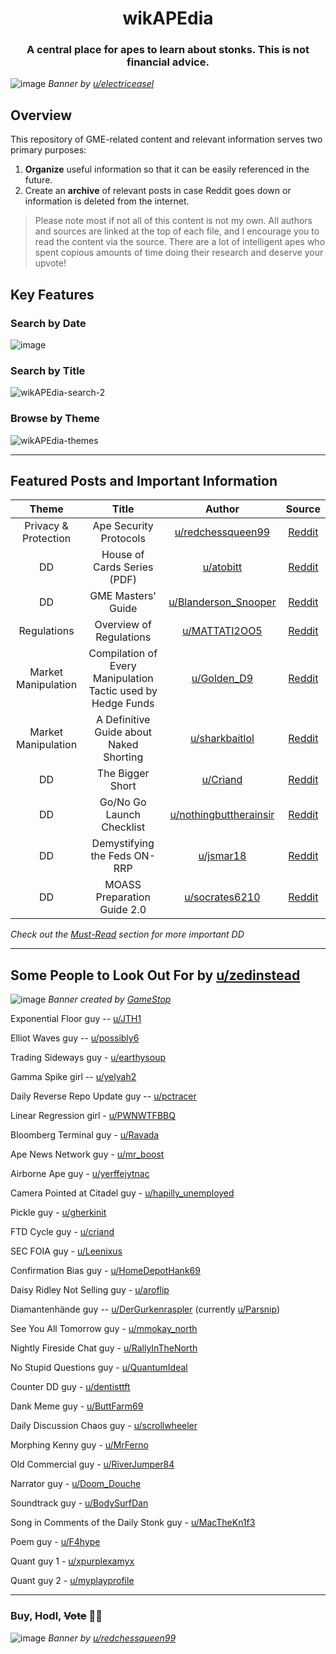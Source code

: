 <h1 align="center"> wikAPEdia </h1>

<h3 align="center">
    A central place for apes to learn about stonks. This is not financial advice.
</h3>

![image](https://user-images.githubusercontent.com/82035192/123546870-7b2cd280-d72c-11eb-8ccc-9915a2f974a3.png)
_Banner by [u/electriceasel](https://www.reddit.com/user/electriceasel/)_



## Overview 
This repository of GME-related content and relevant information serves two primary purposes:
1. **Organize** useful information so that it can be easily referenced in the future. 
2. Create an **archive** of relevant posts in case Reddit goes down or information is deleted from the internet. 

> Please note most if not all of this content is not my own. All authors and sources are linked at the top of each file, and I encourage you to read the content via the source. There are a lot of intelligent apes who spent copious amounts of time doing their research and deserve your upvote!

## Key Features
### Search by Date 
![image](https://user-images.githubusercontent.com/82035192/122644367-d7677500-d0e2-11eb-9cd7-a1443b36a33b.png) 

### Search by Title
![wikAPEdia-search-2](https://user-images.githubusercontent.com/82035192/122644436-1e556a80-d0e3-11eb-9cbe-0ecfacc14b09.png)

### Browse by Theme
![wikAPEdia-themes](https://user-images.githubusercontent.com/82035192/122644608-06321b00-d0e4-11eb-80b6-2a90a7019d64.png)

---

## Featured Posts and Important Information
| Theme | Title      |  Author  | Source |
| :-------------: | :-------------: |:-------------:| :-------------:|
| Privacy & Protection | Ape Security Protocols |  [u/redchessqueen99](https://www.reddit.com/user/redchessqueen99/) | [Reddit](https://www.reddit.com/r/Superstonk/comments/nsgv3d/ape_security_protocols/) |
| DD | House of Cards Series (PDF) | [u/atobitt](https://www.reddit.com/user/atobitt/) | [Reddit](https://www.reddit.com/r/Superstonk/comments/nm83eb/a_house_of_cards_parts_i_ii_iii_in_pdf/) |
| DD | GME Masters' Guide | [u/Blanderson_Snooper](https://www.reddit.com/user/Blanderson_Snooper/) | [Reddit](https://www.reddit.com/r/Superstonk/comments/njwv6n/the_gme_masters_guide_a_dd_campaign_for_apes/) |
| Regulations | Overview of Regulations | [u/MATTATI2OO5](https://www.reddit.com/user/MATTATI2OO5/) | [Reddit](https://www.reddit.com/r/Superstonk/comments/nkn84o/great_breakdownoverview_of_new_rules/) |
| Market Manipulation | Compilation of Every Manipulation Tactic used by Hedge Funds | [u/Golden_D9](https://www.reddit.com/user/Golden_D9/) | [Reddit](https://www.reddit.com/r/Superstonk/comments/n8mizw/here_is_a_complete_compilation_documenting_the/) |
| Market Manipulation | A Definitive Guide about Naked Shorting | [u/sharkbaitlol](https://www.reddit.com/user/sharkbaitlol/) | [Reddit](https://www.reddit.com/r/Superstonk/comments/nt0ojl/everything_superstonk_knows_about_naked_shorting/) |
| DD | The Bigger Short | [u/Criand](https://www.reddit.com/user/Criand/) | [Reddit](https://www.reddit.com/r/Superstonk/comments/o0scoy/the_bigger_short_how_2008_is_repeating_at_a_much/) |
| DD | Go/No Go Launch Checklist | [u/nothingbuttherainsir](https://www.reddit.com/user/nothingbuttherainsir/) | [Reddit](https://www.reddit.com/r/Superstonk/comments/nhh0f1/update_go_nogo_for_launch_the_checklist_keeping/) |
| DD | Demystifying the Feds ON-RRP | [u/jsmar18](https://www.reddit.com/user/jsmar18/) | [Reddit](https://www.reddit.com/r/Superstonk/comments/oaw2ls/demystify_the_feds_onrrp_operations_why_do_we/) |
| DD | MOASS Preparation Guide 2.0 | [u/socrates6210](https://www.reddit.com/user/socrates6210/) | [Reddit](https://www.reddit.com/r/Superstonk/comments/oakqvt/the_moass_preparation_guide_20/) |

_Check out the [Must-Read](https://github.com/verymeticulous/wikAPEdia/tree/main/Must-Read) section for more important DD_

---

## Some People to Look Out For by [u/zedinstead](https://www.reddit.com/u/zedinstead/)

![image](https://user-images.githubusercontent.com/82035192/124322077-d3107280-db4c-11eb-84c1-6534161b4db7.png)
*Banner created by [GameStop](https://twitter.com/GameStop?ref_src=twsrc%5Egoogle%7Ctwcamp%5Eserp%7Ctwgr%5Eauthor)*

Exponential Floor guy -- [u/JTH1](https://www.reddit.com/u/JTH1/)

Elliot Waves guy -- [u/possibly6](https://www.reddit.com/u/possibly6/)

Trading Sideways guy - [u/earthysoup](https://www.reddit.com/u/earthysoup/)

Gamma Spike girl -- [u/yelyah2](https://www.reddit.com/u/yelyah2/)

Daily Reverse Repo Update guy -- [u/pctracer](https://www.reddit.com/u/pctracer/)

Linear Regression girl - [u/PWNWTFBBQ](https://www.reddit.com/u/PWNWTFBBQ/)

Bloomberg Terminal guy - [u/Ravada](https://www.reddit.com/u/Ravada/)

Ape News Network guy - [u/mr_boost](https://www.reddit.com/u/mr_boost/)

Airborne Ape guy - [u/yerffejytnac](https://www.reddit.com/u/yerffejytnac/)

Camera Pointed at Citadel guy - [u/hapilly_unemployed](https://www.reddit.com/u/hapilly_unemployed/)

Pickle guy - [u/gherkinit](https://www.reddit.com/u/gherkinit/)

FTD Cycle guy - [u/criand](https://www.reddit.com/u/criand/)

SEC FOIA guy - [u/Leenixus](https://www.reddit.com/u/Leenixus/)

Confirmation Bias guy - [u/HomeDepotHank69](https://www.reddit.com/u/HomeDepotHank69/)

Daisy Ridley Not Selling guy - [u/aroflip](https://www.reddit.com/u/aroflip/)

Diamantenhände guy -- [u/DerGurkenraspler](https://www.reddit.com/u/DerGurkenraspler/) (currently [u/Parsnip](https://www.reddit.com/u/Parsnip/))

See You All Tomorrow guy - [u/mmokay_north](https://www.reddit.com/u/mmokay_north/)

Nightly Fireside Chat guy - [u/RallyInTheNorth](https://www.reddit.com/u/RallyInTheNorth/)

No Stupid Questions guy - [u/QuantumIdeal](https://www.reddit.com/u/QuantumIdeal/)

Counter DD guy - [u/dentisttft](https://www.reddit.com/u/dentisttft/)

Dank Meme guy - [u/ButtFarm69](https://www.reddit.com/u/ButtFarm69/)

Daily Discussion Chaos guy - [u/scrollwheeler](https://www.reddit.com/u/scrollwheeler/)

Morphing Kenny guy - [u/MrFerno](https://www.reddit.com/u/MrFerno/)

Old Commercial guy - [u/RiverJumper84](https://www.reddit.com/u/RiverJumper84/)

Narrator guy - [u/Doom_Douche](https://www.reddit.com/u/Doom_Douche/)

Soundtrack guy - [u/BodySurfDan](https://www.reddit.com/u/BodySurfDan/)

Song in Comments of the Daily Stonk guy - [u/MacTheKn1f3](https://www.reddit.com/u/MacTheKn1f3/)

Poem guy - [u/F4hype](https://www.reddit.com/u/F4hype/)

Quant guy 1 - [u/xpurplexamyx](https://www.reddit.com/u/xpurplexamyx/)

Quant guy 2 - [u/myplayprofile](https://www.reddit.com/u/myplayprofile/)

---
### Buy, Hodl, ~~Vote~~ 💎🙌

![image](https://user-images.githubusercontent.com/82035192/122643702-5c508f80-d0df-11eb-80a8-c1d5eadc56f8.png)
_Banner by [u/redchessqueen99](https://www.reddit.com/user/redchessqueen99/)_
